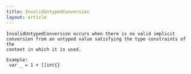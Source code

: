 ```yaml
---
title: InvalidUntypedConversion
layout: article
---
```

<!-- Copyright 2023 The Go Authors. All rights reserved.
     Use of this source code is governed by a BSD-style
     license that can be found in the LICENSE file. -->

<!-- Code generated by generrordocs.go; DO NOT EDIT. -->

```
InvalidUntypedConversion occurs when there is no valid implicit
conversion from an untyped value satisfying the type constraints of the
context in which it is used.

Example:
 var _ = 1 + []int{}
```

